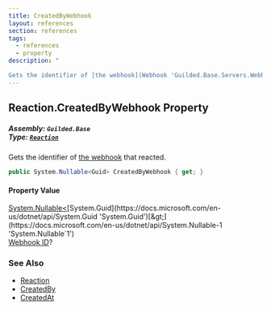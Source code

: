 ```yaml
---
title: CreatedByWebhook
layout: references
section: references
tags:
  - references
  - property
description: "

Gets the identifier of [the webhook](Webhook 'Guilded.Base.Servers.Webhook') that reacted."
---
```


## Reaction.CreatedByWebhook Property
##### **Assembly:** `Guilded.Base`<br/>**Type:** [`Reaction`](Reaction 'Guilded.Base.Content.Reaction')

Gets the identifier of [the webhook](Webhook 'Guilded.Base.Servers.Webhook') that reacted.

```csharp
public System.Nullable<Guid> CreatedByWebhook { get; }
```

#### Property Value
[System.Nullable&lt;](https://docs.microsoft.com/en-us/dotnet/api/System.Nullable-1 'System.Nullable`1')[System.Guid](https://docs.microsoft.com/en-us/dotnet/api/System.Guid 'System.Guid')[&gt;](https://docs.microsoft.com/en-us/dotnet/api/System.Nullable-1 'System.Nullable`1')  
[Webhook ID](Webhook.Id 'Guilded.Base.Servers.Webhook.Id')?

### See Also
- [Reaction](Reaction 'Guilded.Base.Content.Reaction')
- [CreatedBy](Reaction.CreatedBy 'Guilded.Base.Content.Reaction.CreatedBy')
- [CreatedAt](Reaction.CreatedAt 'Guilded.Base.Content.Reaction.CreatedAt')